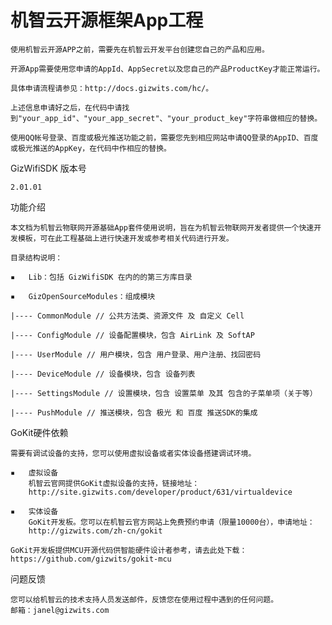 机智云开源框架App工程
==================

    使用机智云开源APP之前，需要先在机智云开发平台创建您自己的产品和应用。

    开源App需要使用您申请的AppId、AppSecret以及您自己的产品ProductKey才能正常运行。

    具体申请流程请参见：http://docs.gizwits.com/hc/。

    上述信息申请好之后，在代码中请找到"your_app_id"、"your_app_secret"、"your_product_key"字符串做相应的替换。

    使用QQ帐号登录、百度或极光推送功能之前，需要您先到相应网站申请QQ登录的AppID、百度或极光推送的AppKey，在代码中作相应的替换。


GizWifiSDK 版本号

    2.01.01


功能介绍

    本文档为机智云物联网开源基础App套件使用说明，旨在为机智云物联网开发者提供一个快速开发模板，可在此工程基础上进行快速开发或参考相关代码进行开发。

    目录结构说明：

    ▪	Lib：包括 GizWifiSDK 在内的的第三方库目录

    ▪	GizOpenSourceModules：组成模块

    |---- CommonModule // 公共方法类、资源文件 及 自定义 Cell
    
    |---- ConfigModule // 设备配置模块，包含 AirLink 及 SoftAP
    
    |---- UserModule // 用户模块，包含 用户登录、用户注册、找回密码
    
    |---- DeviceModule // 设备模块，包含 设备列表
    
    |---- SettingsModule // 设置模块，包含 设置菜单 及其 包含的子菜单项（关于等）
    
    |---- PushModule // 推送模块，包含 极光 和 百度 推送SDK的集成


GoKit硬件依赖

    需要有调试设备的支持，您可以使用虚拟设备或者实体设备搭建调试环境。

    ▪	虚拟设备
        机智云官网提供GoKit虚拟设备的支持，链接地址：
        http://site.gizwits.com/developer/product/631/virtualdevice

    ▪	实体设备
        GoKit开发板。您可以在机智云官方网站上免费预约申请（限量10000台），申请地址：
        http://gizwits.com/zh-cn/gokit

    GoKit开发板提供MCU开源代码供智能硬件设计者参考，请去此处下载：https://github.com/gizwits/gokit-mcu



问题反馈

    您可以给机智云的技术支持人员发送邮件，反馈您在使用过程中遇到的任何问题。
    邮箱：janel@gizwits.com
